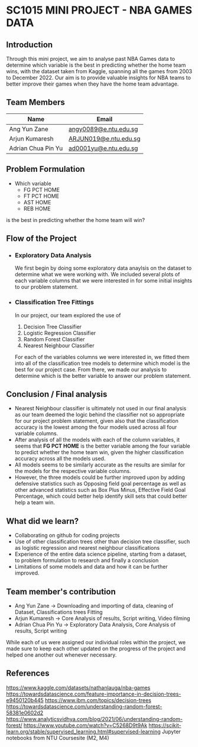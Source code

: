 # SC1015 MINI PROJECT - NBA GAMES DATA

## Introduction
Through this mini project, we aim to analyse past NBA Games data to determine which variable is the best in predicting whether the home team wins, with the dataset taken from Kaggle, spanning all the games from 2003 to December 2022. Our aim is to provide valuable insights for NBA teams to better improve their games when they have the home team advantage. 

## Team Members

|Name               |Email                                                 |
|-------------------|------------------------------------------------------|
|Ang Yun Zane       |[angy0089@e.ntu.edu.sg](mailto:angy0089@e.ntu.edu.sg) |
|Arjun Kumaresh     |[ARJUN019@e.ntu.edu.sg](mailto:ARJUN019@e.ntu.edu.sg) |
|Adrian Chua Pin Yu |[ad0001yu@e.ntu.edu.sg](mailto:ad0001yu@e.ntu.edu.sg) |

## Problem Formulation
 - Which variable 
   - FG PCT HOME
   - FT PCT HOME 
   - AST HOME 
   - REB HOME
 
 is the best in predicting whether the home team will win?
 
 ## Flow of the Project
 
- ### Exploratory Data Analysis
  We first begin by doing some exploratory data anaylsis on the dataset to determine what we were working with. We included several plots of each variable columns that we were interested in for some initial insights to our problem statement.

- ### Classification Tree Fittings
  In our project, our team explored the use of
  1. Decision Tree Classifier
  2. Logistic Regression Classifier
  3. Random Forest Classifier
  4. Nearest Neighbour Classifier

  For each of the variables columns we were interested in, we fitted them into all of the classification tree models to determine which model is the best for our project case. From there, we made our analysis to determine which is the better variable to answer our problem statement.

## Conclusion / Final analysis
- Nearest Neighbour classifier is ultimately not used in our final analysis as our team deemed the logic behind the classifier not so appropriate for our project problem statement, given also that the classification accuracy is the lowest among the four models used across all four variable columns.
- After analysis of all the models with each of the column variables, it seems that **FG PCT HOME** is the better variable among the four variable to predict whether the home team win, given the higher classification accuracy across all the models used. 
- All models seems to be similarly accurate as the results are similar for the models for the respective variable columns.
- However, the three models could be further improved upon by adding defensive statistics such as Opposing field goal percentage as well as other advanced statistics such as Box Plus Minus, Effective Field Goal Percentage, which could better help identify skill sets that could better help a team win.

## What did we learn?
- Collaborating on github for coding projects
- Use of other classification trees other than decision tree classifier, such as logistic regression and nearest neighbour classifications
- Experience of the entire data science pipeline, starting from a dataset, to problem formulation to research and finally a conclusion
- Limitations of some models and data and how it can be further improved.

## Team member's contribution

- Ang Yun Zane -> Downloading and importing of data, cleaning of Dataset, Classifications trees Fitting
- Arjun Kumaresh -> Core Analysis of results, Script writing, Video filming
- Adrian Chua Pin Yu -> Exploratory Data Analysis, Core Analysis of results, Script writing

While each of us were assigned our individual roles within the project, we made sure to keep each other updated on the progress of the project and helped one another out whenever necessary.


## References 
https://www.kaggle.com/datasets/nathanlauga/nba-games
https://towardsdatascience.com/feature-importance-in-decision-trees-e9450120b445
https://www.ibm.com/topics/decision-trees
https://towardsdatascience.com/understanding-random-forest-58381e0602d2
https://www.analyticsvidhya.com/blog/2021/06/understanding-random-forest/
https://www.youtube.com/watch?v=C5268D9t9Ak
https://scikit-learn.org/stable/supervised_learning.html#supervised-learning
Jupyter notebooks from NTU Coursesite (M2, M4)
